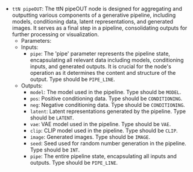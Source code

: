 - `ttN pipeOUT`: The ttN pipeOUT node is designed for aggregating and outputting various components of a generative pipeline, including models, conditioning data, latent representations, and generated images. It serves as a final step in a pipeline, consolidating outputs for further processing or visualization.
    - Parameters:
    - Inputs:
        - `pipe`: The 'pipe' parameter represents the pipeline state, encapsulating all relevant data including models, conditioning inputs, and generated outputs. It is crucial for the node's operation as it determines the content and structure of the output. Type should be `PIPE_LINE`.
    - Outputs:
        - `model`: The model used in the pipeline. Type should be `MODEL`.
        - `pos`: Positive conditioning data. Type should be `CONDITIONING`.
        - `neg`: Negative conditioning data. Type should be `CONDITIONING`.
        - `latent`: Latent representations generated by the pipeline. Type should be `LATENT`.
        - `vae`: VAE model used in the pipeline. Type should be `VAE`.
        - `clip`: CLIP model used in the pipeline. Type should be `CLIP`.
        - `image`: Generated images. Type should be `IMAGE`.
        - `seed`: Seed used for random number generation in the pipeline. Type should be `INT`.
        - `pipe`: The entire pipeline state, encapsulating all inputs and outputs. Type should be `PIPE_LINE`.
